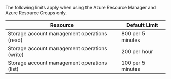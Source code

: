 The following limits apply when using the Azure Resource Manager and Azure Resource Groups only.

Resource|Default Limit
---|---
Storage account management operations (read)|800 per 5 minutes
Storage account management operations (write)|200 per hour
Storage account management operations (list)|100 per 5 minutes


<!--HONumber=Oct16_HO2-->


